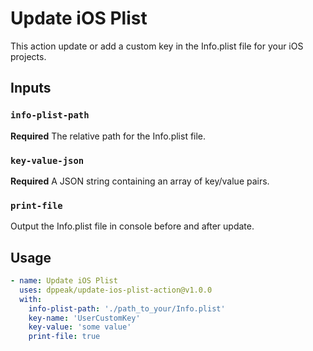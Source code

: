 # Update iOS Plist

This action update or add a custom key in the Info.plist file for your iOS projects.

## Inputs

### `info-plist-path`

**Required** The relative path for the Info.plist file.

### `key-value-json`

**Required** A JSON string containing an array of key/value pairs.

###  `print-file`

Output the Info.plist file in console before and after update.

## Usage

```yaml
- name: Update iOS Plist
  uses: dppeak/update-ios-plist-action@v1.0.0
  with:
    info-plist-path: './path_to_your/Info.plist'
    key-name: 'UserCustomKey'
    key-value: 'some value'
    print-file: true
```
